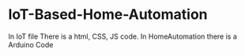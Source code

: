 # IoT-Based-Home-Automation
In IoT file There is a html, CSS, JS code.
In HomeAutomation there is a Arduino Code
